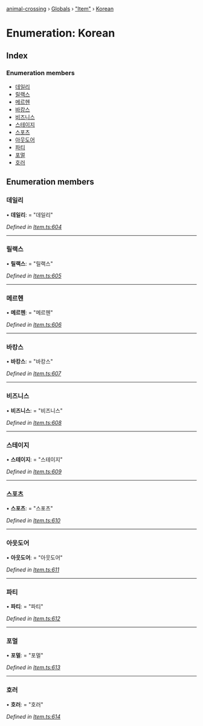 [animal-crossing](../README.md) › [Globals](../globals.md) › ["Item"](../modules/_item_.md) › [Korean](_item_.korean.md)

# Enumeration: Korean

## Index

### Enumeration members

* [데일리](_item_.korean.md#데일리)
* [릴랙스](_item_.korean.md#릴랙스)
* [메르헨](_item_.korean.md#메르헨)
* [바캉스](_item_.korean.md#바캉스)
* [비즈니스](_item_.korean.md#비즈니스)
* [스테이지](_item_.korean.md#스테이지)
* [스포츠](_item_.korean.md#스포츠)
* [아웃도어](_item_.korean.md#아웃도어)
* [파티](_item_.korean.md#파티)
* [포멀](_item_.korean.md#포멀)
* [호러](_item_.korean.md#호러)

## Enumeration members

###  데일리

• **데일리**: = "데일리"

*Defined in [Item.ts:604](https://github.com/Norviah/animal-crossing/blob/8493ef6/module/types/Item.ts#L604)*

___

###  릴랙스

• **릴랙스**: = "릴랙스"

*Defined in [Item.ts:605](https://github.com/Norviah/animal-crossing/blob/8493ef6/module/types/Item.ts#L605)*

___

###  메르헨

• **메르헨**: = "메르헨"

*Defined in [Item.ts:606](https://github.com/Norviah/animal-crossing/blob/8493ef6/module/types/Item.ts#L606)*

___

###  바캉스

• **바캉스**: = "바캉스"

*Defined in [Item.ts:607](https://github.com/Norviah/animal-crossing/blob/8493ef6/module/types/Item.ts#L607)*

___

###  비즈니스

• **비즈니스**: = "비즈니스"

*Defined in [Item.ts:608](https://github.com/Norviah/animal-crossing/blob/8493ef6/module/types/Item.ts#L608)*

___

###  스테이지

• **스테이지**: = "스테이지"

*Defined in [Item.ts:609](https://github.com/Norviah/animal-crossing/blob/8493ef6/module/types/Item.ts#L609)*

___

###  스포츠

• **스포츠**: = "스포츠"

*Defined in [Item.ts:610](https://github.com/Norviah/animal-crossing/blob/8493ef6/module/types/Item.ts#L610)*

___

###  아웃도어

• **아웃도어**: = "아웃도어"

*Defined in [Item.ts:611](https://github.com/Norviah/animal-crossing/blob/8493ef6/module/types/Item.ts#L611)*

___

###  파티

• **파티**: = "파티"

*Defined in [Item.ts:612](https://github.com/Norviah/animal-crossing/blob/8493ef6/module/types/Item.ts#L612)*

___

###  포멀

• **포멀**: = "포멀"

*Defined in [Item.ts:613](https://github.com/Norviah/animal-crossing/blob/8493ef6/module/types/Item.ts#L613)*

___

###  호러

• **호러**: = "호러"

*Defined in [Item.ts:614](https://github.com/Norviah/animal-crossing/blob/8493ef6/module/types/Item.ts#L614)*
